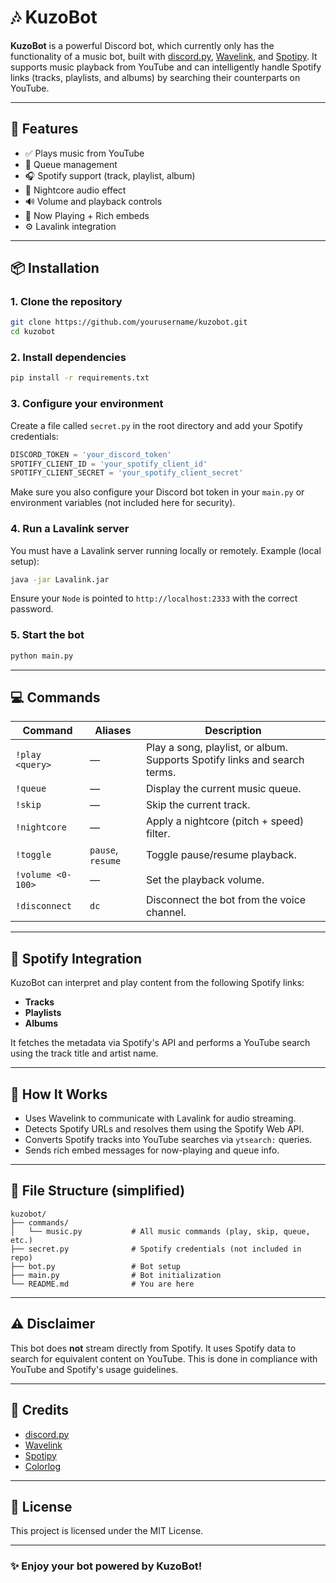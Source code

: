# 🎶 KuzoBot

**KuzoBot** is a powerful Discord bot, which currently only has the functionality of a music bot, built with [discord.py](https://github.com/Rapptz/discord.py), [Wavelink](https://github.com/PythonistaGuild/Wavelink), and [Spotipy](https://github.com/plamere/spotipy). It supports music playback from YouTube and can intelligently handle Spotify links (tracks, playlists, and albums) by searching their counterparts on YouTube.

---

## 🚀 Features

- ✅ Plays music from YouTube
- 🔁 Queue management
- 🎧 Spotify support (track, playlist, album)
- 🌙 Nightcore audio effect
- 🔊 Volume and playback controls
- 📜 Now Playing + Rich embeds
- ⚙️ Lavalink integration

---

## 📦 Installation

### 1. Clone the repository

```bash
git clone https://github.com/yourusername/kuzobot.git
cd kuzobot
```

### 2. Install dependencies

```bash
pip install -r requirements.txt
```

### 3. Configure your environment

Create a file called `secret.py` in the root directory and add your Spotify credentials:

```python
DISCORD_TOKEN = 'your_discord_token'
SPOTIFY_CLIENT_ID = 'your_spotify_client_id'
SPOTIFY_CLIENT_SECRET = 'your_spotify_client_secret'
```

Make sure you also configure your Discord bot token in your `main.py` or environment variables (not included here for security).

### 4. Run a Lavalink server

You must have a Lavalink server running locally or remotely. Example (local setup):

```bash
java -jar Lavalink.jar
```

Ensure your `Node` is pointed to `http://localhost:2333` with the correct password.

### 5. Start the bot

```bash
python main.py
```

---

## 💻 Commands

| Command             | Aliases         | Description                                                               |
|---------------------|------------------|---------------------------------------------------------------------------|
| `!play <query>`     | —                | Play a song, playlist, or album. Supports Spotify links and search terms. |
| `!queue`            | —                | Display the current music queue.                                          |
| `!skip`             | —                | Skip the current track.                                                   |
| `!nightcore`        | —                | Apply a nightcore (pitch + speed) filter.                                 |
| `!toggle`           | `pause`, `resume`| Toggle pause/resume playback.                                             |
| `!volume <0-100>`   | —                | Set the playback volume.                                                  |
| `!disconnect`       | `dc`             | Disconnect the bot from the voice channel.                                |

---

## 🎵 Spotify Integration

KuzoBot can interpret and play content from the following Spotify links:

- **Tracks**
- **Playlists**
- **Albums**

It fetches the metadata via Spotify's API and performs a YouTube search using the track title and artist name.

---

## 🧠 How It Works

- Uses Wavelink to communicate with Lavalink for audio streaming.
- Detects Spotify URLs and resolves them using the Spotify Web API.
- Converts Spotify tracks into YouTube searches via `ytsearch:` queries.
- Sends rich embed messages for now-playing and queue info.

---

## 📁 File Structure (simplified)

```
kuzobot/
├── commands/
│   └── music.py           # All music commands (play, skip, queue, etc.)
├── secret.py              # Spotify credentials (not included in repo)
├── bot.py                 # Bot setup
├── main.py                # Bot initialization
└── README.md              # You are here
```

---

## ⚠️ Disclaimer

This bot does **not** stream directly from Spotify. It uses Spotify data to search for equivalent content on YouTube. This is done in compliance with YouTube and Spotify's usage guidelines.

---

## 🙏 Credits

- [discord.py](https://github.com/Rapptz/discord.py)
- [Wavelink](https://github.com/PythonistaGuild/Wavelink)
- [Spotipy](https://github.com/plamere/spotipy)
- [Colorlog](https://github.com/borntyping/python-colorlog)

---

## 📃 License

This project is licensed under the MIT License.

---

### ✨ Enjoy your bot powered by KuzoBot!
